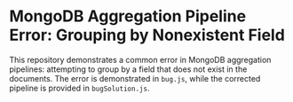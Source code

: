 # MongoDB Aggregation Pipeline Error: Grouping by Nonexistent Field

This repository demonstrates a common error in MongoDB aggregation pipelines: attempting to group by a field that does not exist in the documents. The error is demonstrated in `bug.js`, while the corrected pipeline is provided in `bugSolution.js`.